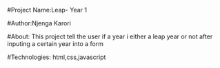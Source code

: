 #Project Name:Leap- Year 1

#Author:Njenga Karori

#About:
This project tell the user if a year i either a leap year or not after inputing a certain year into a form

#Technologies:
html,css,javascript
